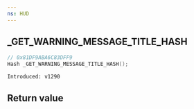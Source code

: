 ```yaml
---
ns: HUD
---
```

## _GET_WARNING_MESSAGE_TITLE_HASH

```c
// 0x81DF9ABA6C83DFF9
Hash _GET_WARNING_MESSAGE_TITLE_HASH();
```

```
Introduced: v1290
```


## Return value
